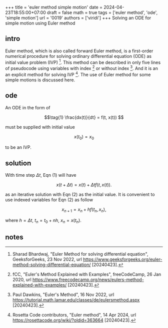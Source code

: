 +++
title = 'euler method simple motion'
date = 2024-04-23T18:55:00+07:00
draft = false
math = true
tags = ['euler method', 'ode', 'simple motion']
url = '0019'
authors = ['viridi']
+++
Solving an ODE for simple motion using Euler method <!--more-->


## intro
Euler method, which is also called forward Euler method, is a first-order numerical procedure for solving ordinary differential equation (ODE) as initial value problem (IVP)
[^bhardwaj_2022]. This method can be described in only five lines of pseudocode using variables with index [^fCC_2020] or without index [^dawkins_2022]. And it is an an explicit method for solving IVP [^rosettacode_2024]. The use of Euler method for some simple motions is discussed here.


## ode
An ODE in the form of

$$\tag{1}
\frac{dx(t)}{dt} = f(t, x(t))
$$

must be supplied with initial value

$$\tag{2}
x(t_0) = x_0
$$

to be an IVP.


## solution
With time step $\Delta t$, Eqn (1) will have

$$\tag{3}
x(t + \Delta t) = x(t) + \Delta t f(t, x(t)).
$$

as an iterative solution with Eqn (2) as the initial value. It is convenient to use indexed variables for Eqn (2) as follow

$$\tag{4}
x_{n+1} = x_n + h f(t_n, x_n),
$$

where $h = \Delta t$, $t_n = t_0 + nh$, $x_n = x(t_n)$.


## notes
[^dawkins_2022]: Paul Dawkins, "Euler's Method", 16 Nov 2022, url https://tutorial.math.lamar.edu/classes/de/eulersmethod.aspx [20240423].
[^fCC_2020]: fCC, "Euler's Method Explained with Examples", freeCodeCamp, 26 Jan 2020, url https://www.freecodecamp.org/news/eulers-method-explained-with-examples/ [20240423].
[^bhardwaj_2022]: Sharad Bhardwaj, "Euler Method for solving differential equation", GeeksforGeeks, 23 Nov 2022, url https://www.geeksforgeeks.org/euler-method-solving-differential-equation/ [20240423].
[^rosettacode_2024]: Rosetta Code contributors, "Euler method", 14 Apr 2024, url https://rosettacode.org/wiki/?oldid=363664 [20240423].